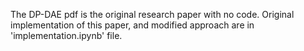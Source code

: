 The DP-DAE pdf is the original research paper with no code. Original implementation of this paper, and modified approach are in 'implementation.ipynb' file.
